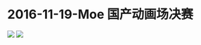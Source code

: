 # 2016-11-19-Moe 国产动画场决赛
![](https://bilicover2016.github.io/Android/2016-11-19-2016哔哩哔哩萌战%28国产动漫场决赛%29.png)
![](https://bilicover2016.github.io/PC/2016-11-19.jpg)
